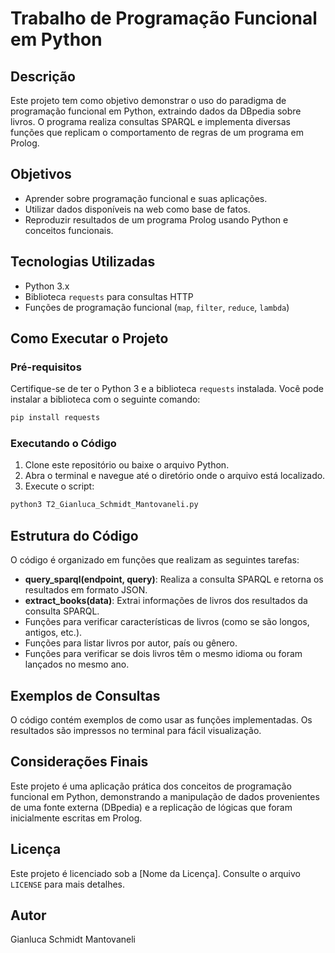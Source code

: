 # Trabalho de Programação Funcional em Python

## Descrição
Este projeto tem como objetivo demonstrar o uso do paradigma de programação funcional em Python, extraindo dados da DBpedia sobre livros. O programa realiza consultas SPARQL e implementa diversas funções que replicam o comportamento de regras de um programa em Prolog.

## Objetivos
- Aprender sobre programação funcional e suas aplicações.
- Utilizar dados disponíveis na web como base de fatos.
- Reproduzir resultados de um programa Prolog usando Python e conceitos funcionais.

## Tecnologias Utilizadas
- Python 3.x
- Biblioteca `requests` para consultas HTTP
- Funções de programação funcional (`map`, `filter`, `reduce`, `lambda`)

## Como Executar o Projeto

### Pré-requisitos
Certifique-se de ter o Python 3 e a biblioteca `requests` instalada. Você pode instalar a biblioteca com o seguinte comando:

```bash
pip install requests
```

### Executando o Código
1. Clone este repositório ou baixe o arquivo Python.
2. Abra o terminal e navegue até o diretório onde o arquivo está localizado.
3. Execute o script:

```bash
python3 T2_Gianluca_Schmidt_Mantovaneli.py
```

## Estrutura do Código
O código é organizado em funções que realizam as seguintes tarefas:

- **query_sparql(endpoint, query)**: Realiza a consulta SPARQL e retorna os resultados em formato JSON.
- **extract_books(data)**: Extrai informações de livros dos resultados da consulta SPARQL.
- Funções para verificar características de livros (como se são longos, antigos, etc.).
- Funções para listar livros por autor, país ou gênero.
- Funções para verificar se dois livros têm o mesmo idioma ou foram lançados no mesmo ano.

## Exemplos de Consultas
O código contém exemplos de como usar as funções implementadas. Os resultados são impressos no terminal para fácil visualização.

## Considerações Finais
Este projeto é uma aplicação prática dos conceitos de programação funcional em Python, demonstrando a manipulação de dados provenientes de uma fonte externa (DBpedia) e a replicação de lógicas que foram inicialmente escritas em Prolog.

## Licença
Este projeto é licenciado sob a [Nome da Licença]. Consulte o arquivo `LICENSE` para mais detalhes.

## Autor
Gianluca Schmidt Mantovaneli
